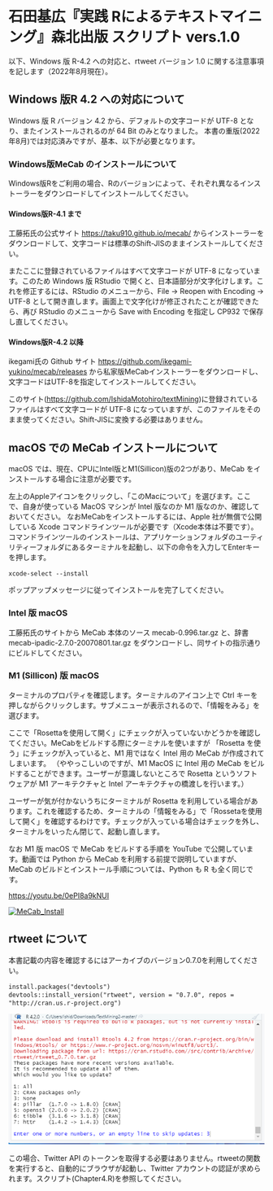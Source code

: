 # 石田基広『実践 Rによるテキストマイニング』森北出版 スクリプト vers.1.0

以下、Windows 版 R-4.2 への対応と、rtweet バージョン 1.0 に関する注意事項を記します（2022年8月現在）。

## Windows 版R 4.2 への対応について

Windows 版 R バージョン 4.2 から、デフォルトの文字コードが UTF-8 となり、またインストールされるのが 64 Bit のみとなりました。
本書の重版(2022年8月)では対応済みですが、基本、以下が必要となります。
 
### Windows版MeCab のインストールについて

Windows版Rをご利用の場合、Rのバージョンによって、それぞれ異なるインストーラーをダウンロードしてインストールしてください。

#### Windows版R-4.1 まで

工藤拓氏の公式サイト <https://taku910.github.io/mecab/> からインストーラーをダウンロードして、文字コードは標準のShift-JISのままインストールしてください。

またここに登録されているファイルはすべて文字コードが UTF-8 になっています。このため Windows 版 RStudio で開くと、日本語部分が文字化けします。これを修正するには、RStudio のメニューから、File -> Reopen with Encoding -> UTF-8 として開き直します。画面上で文字化けが修正されたことが確認できたら、再び RStudio のメニューから Save with Encoding を指定し CP932 で保存し直してください。


#### Windows版R-4.2 以降

ikegami氏の Github サイト <https://github.com/ikegami-yukino/mecab/releases> から私家版MeCabインストーラーをダウンロードし、文字コードはUTF-8を指定してインストールしてください。

このサイト(https://github.com/IshidaMotohiro/textMining)に登録されているファイルはすべて文字コードが UTF-8 になっていますが、このファイルをそのまま使ってください。Shift-JISに変換する必要はありません。


## macOS での MeCab インストールについて

macOS では、現在、CPUにIntel版とM1(Sillicon)版の2つがあり、MeCab をインストールする場合に注意が必要です。

左上のAppleアイコンをクリックし、「このMacについて」を選びます。ここで、自身が使っている MacOS マシンが Intel 版なのか M1 版なのか、確認しておいてください。
なおMeCabをインストールするには、Apple 社が無償で公開している Xcode コマンドラインツールが必要です（Xcode本体は不要です）。コマンドラインツールのインストールは、アプリケーションフォルダのユーティリティーフォルダにあるターミナルを起動し、以下の命令を入力してEnterキーを押します。

```
xcode-select --install
```

ポップアップメッセージに従ってインストールを完了してください。

### Intel 版 macOS

工藤拓氏のサイトから MeCab 本体のソース mecab-0.996.tar.gz と、辞書 mecab-ipadic-2.7.0-20070801.tar.gz をダウンロードし、同サイトの指示通りにビルドしてください。


### M1 (Sillicon) 版 macOS

ターミナルのプロパティを確認します。ターミナルのアイコン上で Ctrl キーを押しながらクリックします。サブメニューが表示されるので、「情報をみる」を選びます。

ここで「Rosettaを使用して開く」にチェックが入っていないかどうかを確認してください。MeCabをビルドする際にターミナルを使いますが 「Rosetta を使う」にチェックが入っていると、M1 用ではなく Intel 用の MeCab が作成されてしまいます。
（ややっこしいのですが、M1 MacOS に Intel 用の MeCab をビルドすることができます。ユーザーが意識しないところで Rosetta というソフトウェアが M1 アーキテクチャと Intel アーキテクチャの橋渡しを行います。）

ユーザーが気が付かないうちにターミナルが Rosetta を利用している場合があります。これを確認するため、ターミナルの「情報をみる」で「Rossetaを使用して開く」を確認するわけです。チェックが入っている場合はチェックを外し、ターミナルをいったん閉じて、起動し直します。

なお M1 版 macOS で MeCab をビルドする手順を YouTube で公開しています。動画では Python から MeCab を利用する前提で説明していますが、MeCab のビルドとインストール手順については、Python も R も全く同じです。

https://youtu.be/0ePI8a9kNUI

[![MeCab_Install](http://img.youtube.com/vi/0ePI8a9kNUI/0.jpg)](https://www.youtube.com/watch?v=0ePI8a9kNUI)



## rtweet について

本書記載の内容を確認するにはアーカイブのバージョン0.7.0を利用してください。

```
install.packages("devtools")
devtools::install_version("rtweet", version = "0.7.0", repos = "http://cran.us.r-project.org")
```

![](figures/rtweet.png)

この場合、Twitter API のトークンを取得する必要はありません。rtweetの関数を実行すると、自動的にブラウザが起動し、Twitter アカウントの認証が求められます。スクリプト(Chapter4.R)を参照してください。
